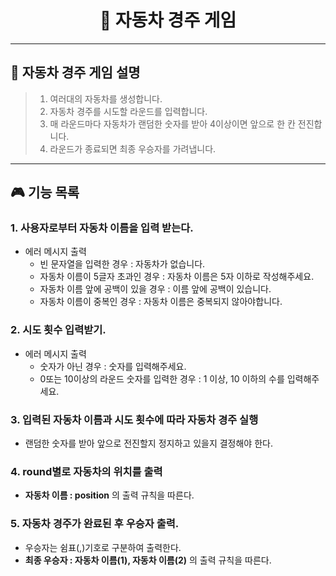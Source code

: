 <h1 align="center">🚗 자동차 경주 게임</h1>
<hr>

## 📜 자동차 경주 게임 설명
> 1. 여러대의 자동차를 생성합니다.
> 2. 자동차 경주를 시도할 라운드를 입력합니다.
> 2. 매 라운드마다 자동차가 랜덤한 숫자를 받아 4이상이면 앞으로 한 칸 전진합니다.
> 3. 라운드가 종료되면 최종 우승자를 가려냅니다.

<hr>

## 🎮 기능 목록
### 1. 사용자로부터 자동차 이름을 입력 받는다.
- 에러 메시지 출력
    - 빈 문자열을 입력한 경우 : 자동차가 없습니다.
    - 자동차 이름이 5글자 초과인 경우 : 자동차 이름은 5자 이하로 작성해주세요.
    - 자동차 이름 앞에 공백이 있을 경우 : 이름 앞에 공백이 있습니다.
    - 자동차 이름이 중복인 경우 : 자동차 이름은 중복되지 않아야합니다.

### 2. 시도 횟수 입력받기.
- 에러 메시지 출력
    - 숫자가 아닌 경우 : 숫자를 입력해주세요.
    - 0또는 10이상의 라운드 숫자를 입력한 경우 : 1 이상, 10 이하의 수를 입력해주세요.

### 3. 입력된 자동차 이름과 시도 횟수에 따라 자동차 경주 실행
- 랜덤한 숫자를 받아 앞으로 전진할지 정지하고 있을지 결정해야 한다.

### 4. round별로 자동차의 위치를 출력
- **자동차 이름 : position** 의 출력 규칙을 따른다.

### 5. 자동차 경주가 완료된 후 우승자 출력.
- 우승자는 쉼표(,)기호로 구분하여 출력한다.
- **최종 우승자 : 자동차 이름(1), 자동차 이름(2)** 의 출력 규칙을 따른다.